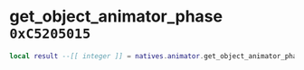 # get_object_animator_phase `0xC5205015`

```lua
local result --[[ integer ]] = natives.animator.get_object_animator_phase(_unk0 --[[ integer ]])
```
